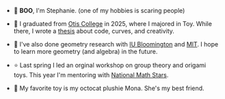 - 👻 **BOO**, I'm Stephanie.  (one of my hobbies is scaring people)

- 🧸 I graduated from [Otis College](https://www.otis.edu/programs/undergraduate/bfa-toy-design/index.html) in 2025, where I majored in Toy.  While there, I wrote a [thesis](https://drive.google.com/file/d/12hIC_CobNBcgrOpdmZ8-biVrBif1hAXR/view) about code, curves, and creativity.
- 💠 I've also done geometry research with [IU Bloomington](https://math.indiana.edu/undergraduate/reu-summer-research-program/past-reu/2024/index.html) and [MIT](https://sgi.mit.edu/).  I hope to learn more geometry (and algebra) in the future.
- ⭐️ Last spring I led an orginal workshop on group theory and origami toys.  This year I'm mentoring with [National Math Stars](https://nationalmathstars.org/).
- 🥰 My favorite toy is my octocat plushie Mona.  She's my best friend.   

<!---
ToyTeX/ToyTeX is a ✨ special ✨ repository because its `README.md` (this file) appears on your GitHub profile.

--->
